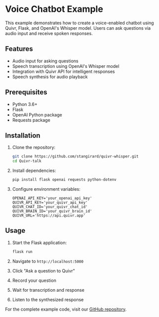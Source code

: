 # Voice Chatbot Example

This example demonstrates how to create a voice-enabled chatbot using Quivr, Flask, and OpenAI's Whisper model. Users can ask questions via audio input and receive spoken responses.

## Features

- Audio input for asking questions
- Speech transcription using OpenAI's Whisper model
- Integration with Quivr API for intelligent responses
- Speech synthesis for audio playback

## Prerequisites

- Python 3.6+
- Flask
- OpenAI Python package
- Requests package

## Installation

1. Clone the repository:
   ```bash
   git clone https://github.com/stangirard/quivr-whisper.git
   cd Quivr-talk
   ```

2. Install dependencies:
   ```bash
   pip install flask openai requests python-dotenv
   ```

3. Configure environment variables:
   ```env
   OPENAI_API_KEY='your_openai_api_key'
   QUIVR_API_KEY='your_quivr_api_key'
   QUIVR_CHAT_ID='your_quivr_chat_id'
   QUIVR_BRAIN_ID='your_quivr_brain_id'
   QUIVR_URL='https://api.quivr.app'
   ```

## Usage

1. Start the Flask application:
   ```bash
   flask run
   ```

2. Navigate to `http://localhost:5000`
3. Click "Ask a question to Quivr"
4. Record your question
5. Wait for transcription and response
6. Listen to the synthesized response

For the complete example code, visit our [GitHub repository](https://github.com/QuivrHQ/quivr/tree/main/examples/quivr-whisper).
